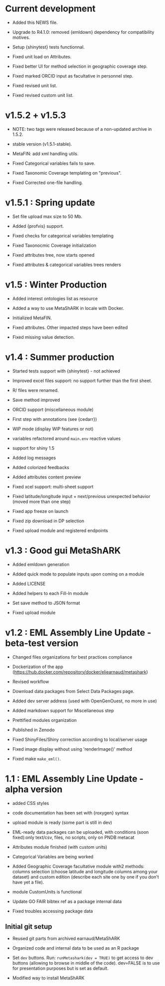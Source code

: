 # Current development

* Added this NEWS file.

* Upgrade to R4.1.0: removed {emldown} dependency for compatibility motives.

* Setup {shinytest} tests functionnal.

* Fixed unit load on Attributes.

* Fixed better UI for method selection in geographic coverage step.

* Fixed marked ORCID input as facultative in personnel step.

* Fixed revised unit list.

* Fixed revised custom unit list.

# v1.5.2 + v1.5.3

* NOTE: two tags were released because of a non-updated archive in 1.5.2.

* stable version (v1.5.1-stable).

* MetaFIN: add xml handling utils.

* Fixed Categorical variables fails to save.

* Fixed Taxonomic Coverage templating on "previous".

* Fixed Corrected one-file handling.

# v1.5.1 : Spring update 

* Set file upload max size to 50 Mb.

* Added {profvis} support.

* Fixed checks for categorical variables templating

* Fixed Taxonocmic Coverage initialization

* Fixed attributes tree, now starts opened

* Fixed attributes & categorical variables trees renders

# v1.5 : Winter Production 

* Added interest ontologies list as resource

* Added a way to use MetaShARK in locale with Docker.

* Initialized MetaFIN.

* Fixed attributes. Other impacted steps have been edited

* Fixed missing value detection.

# v1.4 : Summer production 

* Started tests support with {shinytest} - not achieved

* Improved excel files support: no support further than the first sheet.

* R/ files were renamed.

* Save method improved

* ORCID support (miscellaneous module)

* First step with annotations (see {cedarr})

* WIP mode (display WIP features or not)

* variables refactored around `main.env` reactive values

* support for shiny 1.5

* Added log messages

* Added colorized feedbacks

* Added attributes content preview

* Fixed xcel support: multi-sheet support

* Fixed latitude/longitude input + next/previous unexpected behavior (moved more than one step)

* Fixed app freeze on launch

* Fixed zip download in DP selection

* Fixed upload module and registered endpoints

# v1.3 : Good gui MetaShARK

* Added emldown generation

* Added quick mode to populate inputs upon coming on a module

* Added LICENSE

* Added helpers to each Fill-In module

* Set save method to JSON format

* Fixed upload module

# v1.2 : EML Assembly Line Update - beta-test version

* Changed files organizations for best practices compliance

* Dockerization of the app (https://hub.docker.com/repository/docker/eliearnaud/metashark)

* Revised workflow

* Download data packages from Select Data Packages page.

* Added dev server address (used with OpenGenOuest, no more in use)

* Added markdown support for Miscellaneous step

* Prettified modules organization

* Published in Zenodo

* Fixed ShinyFiles/Shiny correction according to local/server usage

* Fixed image display without using 'renderImage()' method

* Fixed make `make_eml()`.

# 1.1 : EML Assembly Line Update - alpha version

* added CSS styles

* code documentation has been set with {roxygen} syntax

* upload module is ready (some part is still in dev)

* EML-ready data packages can be uploaded, with conditions (soon fixed):only text/csv, files, no scripts, only on PNDB metacat

* Attributes module finished (with custom units)

* Categorical Variables are being worked

* Added Geographic Coverage facultative module with2 methods: columns selection (choose latitude and longitude columns among your dataset) and custom edition (describe each site one by one if you don't have yet a file).

* module CustomUnits is functional

* Update GO FAIR bibtex ref as a package internal data

* Fixed troubles accessing package data

## Initial git setup 

* Reused git parts from archived earnaud/MetaShARK

* Organized code and internal data to be used as an R package

* Set `dev` buttons. Run: `runMetashark(dev = TRUE)` to get access to dev buttons (allowing to browse in middle of the code). dev=FALSE is to use for presentation purposes but is set as default.

* Modified way to install MetaShARK
